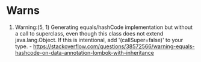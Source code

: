 # Warns
1. Warning:(5, 1) Generating equals/hashCode implementation but without a call to superclass, even though this class does not extend java.lang.Object. If this is intentional, add '(callSuper=false)' to your type. - https://stackoverflow.com/questions/38572566/warning-equals-hashcode-on-data-annotation-lombok-with-inheritance
